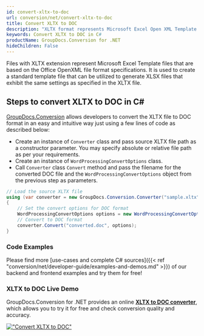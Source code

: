 ```yaml
---
id: convert-xltx-to-doc
url: conversion/net/convert-xltx-to-doc
title: Convert XLTX to DOC
description: "XLTX format represents Microsoft Excel Open XML Template with .xltx extension. Learn how to convert XLTX to DOC file programmatically in C# language using GroupDocs.Conversion for .NET library."
keywords: Convert XLTX to DOC in C#
productName: GroupDocs.Conversion for .NET
hideChildren: False
---
```


Files with XLTX extension represent Microsoft Excel Template files that are based on the Office OpenXML file format specifications. It is used to create a standard template file that can be utilized to generate XLSX files that exhibit the same settings as specified in the XLTX file.

## Steps to convert XLTX to DOC in C#

[GroupDocs.Conversion](https://products.groupdocs.com/conversion/net) allows developers to convert the XLTX file to DOC format in an easy and intuitive way just using a few lines of code as described below:

* Create an instance of `Converter` class and pass source XLTX file path as a constructor parameter. You may specify absolute or relative file path as per your requirements. 
* Create an instance of `WordProcessingConvertOptions` class.
* Call `Converter` class `Convert` method and pass the filename for the converted DOC file and the `WordProcessingConvertOptions` object from the previous step as parameters.

```csharp
// Load the source XLTX file
using (var converter = new GroupDocs.Conversion.Converter("sample.xltx"))
{
    // Set the convert options for DOC format
    WordProcessingConvertOptions options = new WordProcessingConvertOptions();
    // Convert to DOC format
    converter.Convert("converted.doc", options);
}
```

### Code Examples

Please find more [use-cases and complete C# sources]({{< ref "conversion/net/developer-guide/examples-and-demos.md" >}}) of our backend and frontend examples and try them for free!

### XLTX to DOC Live Demo

GroupDocs.Conversion for .NET provides an online [**XLTX to DOC converter**](https://products.groupdocs.app/conversion/xltx-to-doc), which allows you to try it for free and check conversion quality and accuracy.

[!["Convert XLTX to DOC"](conversion/net/images/convert-xltx-to-doc.png)](https://products.groupdocs.app/conversion/xltx-to-doc)